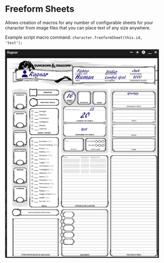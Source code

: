 # Freeform Sheets
Allows creation of macros for any number of configurable sheets for your character from image files that you can place text of any size anywhere.

Example script macro command: `character.freeformSheet(this.id, 'test');`

![Freefrom Sheet Example](https://github.com/xaukael/ffs/blob/35a75c6696b1e596710af6bf8db9357139f5d77a/ffs-example.jpg)
